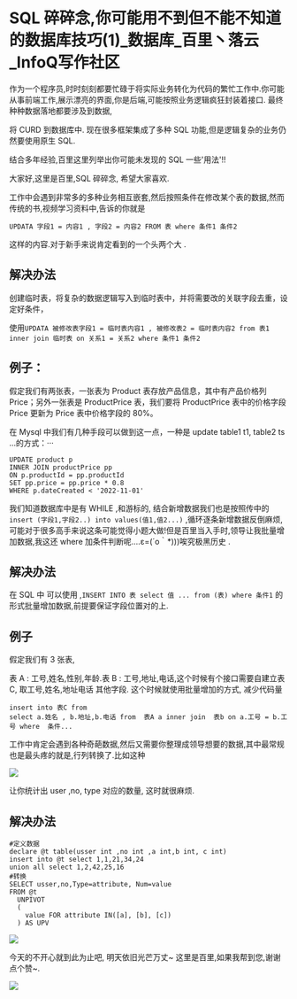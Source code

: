# SQL 碎碎念,你可能用不到但不能不知道的数据库技巧(1)_数据库_百里丶落云_InfoQ写作社区
作为一个程序员,时时刻刻都要忙碌于将实际业务转化为代码的繁忙工作中.你可能从事前端工作,展示漂亮的界面,你是后端,可能按照业务逻辑疯狂封装着接口. 最终种种数据落地都要涉及到数据,

将 CURD 到数据库中. 现在很多框架集成了多种 SQL 功能,但是逻辑复杂的业务仍然要使用原生 SQL.

结合多年经验,百里这里列举出你可能未发现的 SQL 一些'用法'!!

大家好,这里是百里,SQL 碎碎念, 希望大家喜欢.

工作中会遇到非常多的多种业务相互嵌套,然后按照条件在修改某个表的数据,然而传统的书,视频学习资料中,告诉的你就是

`UPDATA 字段1 = 内容1 , 字段2 = 内容2 FROM 表 where 条件1 条件2`  

这样的内容.对于新手来说肯定看到的一个头两个大 .

解决办法
----

创建临时表，将复杂的数据逻辑写入到临时表中，并将需要改的关联字段去重，设定好条件，

使用`UPDATA 被修改表字段1 = 临时表内容1 , 被修改表2 = 临时表内容2 from 表1 inner join 临时表 on 关系1 = 关系2 where 条件1 条件2`  

例子：
---

假定我们有两张表，一张表为 Product 表存放产品信息，其中有产品价格列 Price；另外一张表是 ProductPrice 表，我们要将 ProductPrice 表中的价格字段 Price 更新为 Price 表中价格字段的 80%。 

在 Mysql 中我们有几种手段可以做到这一点，一种是 update table1 t1, table2 ts ...的方式：···

```
UPDATE product p 
INNER JOIN productPrice pp 
ON p.productId = pp.productId 
SET pp.price = pp.price * 0.8 
WHERE p.dateCreated < '2022-11-01'
```

我们知道数据库中是有 WHILE ,和游标的, 结合新增数据我们也是按照传中的`insert (字段1,字段2..) into values(值1,值2...)` ,循环逐条新增数据反倒麻烦, 可能对于很多高手来说这条可能觉得小题大做!但是百里当入手时,领导让我批量增加数据,我这还 where 加条件判断呢....ε=(´ο｀\*)))唉究极黑历史 .

解决办法
----

在 SQL 中 可以使用 ,`INSERT INTO 表 select 值 ... from (表) where 条件1` 的形式批量增加数据,前提要保证字段位置对的上.

例子
--

假定我们有 3 张表,

表 A : 工号,姓名,性别,年龄.表 B : 工号,地址,电话,这个时候有个接口需要自建立表 C, 取工号,姓名,地址电话 其他字段. 这个时候就使用批量增加的方式, 减少代码量

```
insert into 表C from
select a.姓名 , b.地址,b.电话 from  表A a inner join  表b on a.工号 = b.工号 where  条件...
```

工作中肯定会遇到各种奇葩数据,然后又需要你整理成领导想要的数据,其中最常规也是最头疼的就是,行列转换了.比如这种

![](https://static001.geekbang.org/infoq/89/89157f3ed64c166f66bd54ee5429687e.png)

让你统计出 user ,no, type 对应的数量, 这时就很麻烦.

解决办法
----

```
#定义数据
declare @t table(usser int ,no int ,a int,b int, c int)  
insert into @t select 1,1,21,34,24  
union all select 1,2,42,25,16
#转换
SELECT usser,no,Type=attribute, Num=value  
FROM @t  
  UNPIVOT  
  (  
    value FOR attribute IN([a], [b], [c])  
  ) AS UPV
```

![](https://static001.geekbang.org/infoq/53/53e9a7f6219f96a55d021e3c7fe9fb4e.png)

今天的不开心就到此为止吧, 明天依旧光芒万丈~ 这里是百里,如果我帮到您,谢谢点个赞~.

![](https://static001.geekbang.org/infoq/6b/6be3e1ae047ab956c6e45105dfb17a30.jpeg?x-oss-process=image%2Fresize%2Cp_80%2Fauto-orient%2C1)